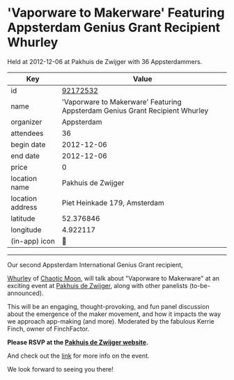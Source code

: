 # 'Vaporware to Makerware' Featuring Appsterdam Genius Grant Recipient Whurley
Held at 2012-12-06 at Pakhuis de Zwijger with 36 Appsterdammers.
        
|Key|Value
|---|---|
|id|[92172532](https://www.meetup.com/appsterdam/events/92172532/)|
|name|'Vaporware to Makerware' Featuring Appsterdam Genius Grant Recipient Whurley|
|organizer|Appsterdam|
|attendees|36|
|begin date|2012-12-06|
|end date|2012-12-06|
|price|0|
|location name|Pakhuis de Zwijger|
|location address|Piet Heinkade 179, Amsterdam|
|latitude|52.376846|
|longitude|4.922117|
|(in-app) icon|📱|

---

Our second Appsterdam International Genius Grant recipient,

[Whurley](http://www.linkedin.com/in/whurley) of [Chaotic Moon](http://www.chaoticmoon.com/), will talk about "Vaporware to Makerware" at an exciting event at [Pakhuis de Zwijger](http://www.dezwijger.nl/page/61757/en), along with other panelists (to-be-announced).

This will be an engaging, thought-provoking, and fun panel discussion about the emergence of the maker movement, and how it impacts the way we approach app-making (and more). Moderated by the fabulous Kerrie Finch, owner of FinchFactor.

**Please RSVP at the [Pakhuis de Zwijger website](http://www.dezwijger.nl/page/61757/en).**

And check out the [link](http://www.dezwijger.nl/page/61757/en) for more info on the event.

We look forward to seeing you there!

 

 


